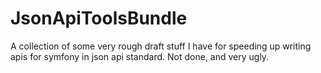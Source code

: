# JsonApiToolsBundle
A collection of some very rough draft stuff I have for speeding up writing apis for symfony in json api standard.  Not done, and very ugly.
